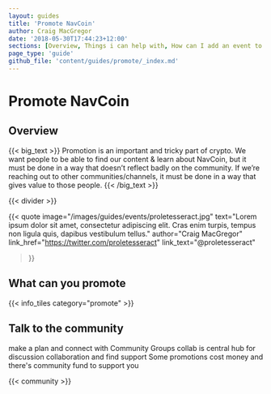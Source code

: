 ```yaml
---
layout: guides
title: 'Promote NavCoin'
author: Craig MacGregor
date: '2018-05-30T17:44:23+12:00'
sections: [Overview, Things i can help with, How can I add an event to NavHub]
page_type: 'guide'
github_file: 'content/guides/promote/_index.md'
---
```


# Promote NavCoin

## Overview

{{< big_text >}}
Promotion is an important and tricky part of crypto. We want people to be able to find our content & learn about NavCoin, but it must be done in a way that doesn’t reflect badly on the community. If we’re reaching out to other communities/channels, it must be done in a way that gives value to those people.
{{< /big_text >}}

{{< divider >}}


{{< quote
  image="/images/guides/events/proletesseract.jpg"
  text="Lorem ipsum dolor sit amet, consectetur adipiscing elit. Cras enim turpis, tempus non ligula quis, dapibus vestibulum tellus."
  author="Craig MacGregor"
  link_href="https://twitter.com/proletesseract"
  link_text="@proletesseract"
>}}

## What can you promote

{{< info_tiles category="promote" >}}

## Talk to the community

make a plan and connect with Community Groups
collab is central hub for discussion collaboration and find support
Some promotions cost money and there's community fund to support you


{{< community >}}